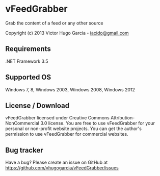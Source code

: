 vFeedGrabber
============

Grab the content of a feed or any other source

Copyright (c) 2013 Victor Hugo Garcia - iacido@gmail.com

Requirements
----------
.NET Framework 3.5

Supported OS
----------
Windows 7, 8, Windows 2003, Windows 2008, Windows 2012


License / Download
----------

vFeedGrabber licensed under Creative Commons Attribution-NonCommercial 3.0 license.
You are free to use vFeedGrabber for your personal or non-profit website projects.
You can get the author's permission to use vFeedGrabber for commercial websites. 


Bug tracker
-----------

Have a bug? Please create an issue on GitHub at https://github.com/vhugogarcia/vFeedGrabber/issues
